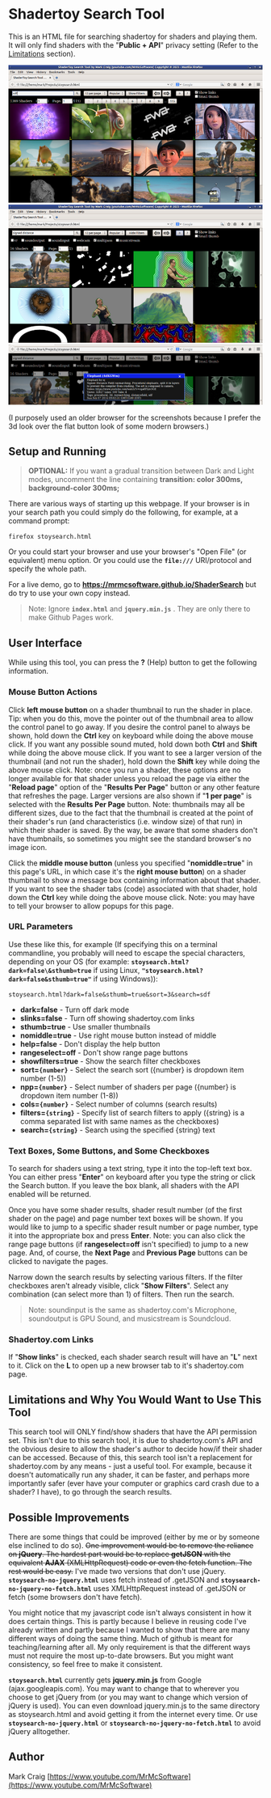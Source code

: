 Shadertoy Search Tool
=====================

This is an HTML file for searching shadertoy for shaders and playing them.
It will only find shaders with the "**Public + API**" privacy setting (Refer
to the [Limitations](#limitations) section).

<img src="screenshot.png"><br>
<img src="screenshot2.png"><br>
<img src="screenshot3.png">

(I purposely used an older browser for the screenshots because I prefer the 3d
look over the flat button look of some modern browsers.)

## Setup and Running

>**OPTIONAL:**  If you want a gradual transition between Dark and Light modes,
>uncomment the line containing **transition: color 300ms, background-color 300ms;**

There are various ways of starting up this webpage.  If your browser is in your
search path you could simply do the following, for example, at a command prompt:

    firefox stoysearch.html

Or you could start your browser and use your browser's "Open File" (or
equivalent) menu option.  Or you could use the **`file:///`** URI/protocol and
specify the whole path.

For a live demo, go to **https://mrmcsoftware.github.io/ShaderSearch** but do
try to use your own copy instead.

>Note: Ignore **`index.html`** and **`jquery.min.js`** .  They are only there
>to make Github Pages work.

## User Interface

While using this tool, you can press the **?** (Help) button to get the
following information.

### Mouse Button Actions

Click **left mouse button** on a shader thumbnail to run the shader in place.
Tip: when you do this, move the pointer out of the thumbnail area to allow the
control panel to go away.  If you desire the control panel to always be shown,
hold down the **Ctrl** key on keyboard while doing the above mouse click.  If
you want any possible sound muted, hold down both **Ctrl** and **Shift** while
doing the above mouse click.  If you want to see a larger version of the
thumbnail (and not run the shader), hold down the **Shift** key while doing the
above mouse click.  Note: once you run a shader, these options are no longer
available for that shader unless you reload the page via either the
"**Reload page**" option of the "**Results Per Page**" button or any other
feature that refreshes the page.  Larger versions are also shown if
"**1 per page**" is selected with the **Results Per Page** button.  Note:
thumbnails may all be different sizes, due to the fact that the thumbnail is
created at the point of their shader's run (and characteristics (i.e. window
size) of that run) in which their shader is saved.  By the way, be aware that
some shaders don't have thumbnails, so sometimes you might see the standard
browser's no image icon.

Click the **middle mouse button** (unless you specified "**nomiddle=true**" in
this page's URL, in which case it's the **right mouse button**) on a shader
thumbnail to show a message box containing information about that shader.  If
you want to see the shader tabs (code) associated with that shader, hold down
the **Ctrl** key while doing the above mouse click.  Note: you may have to tell
your browser to allow popups for this page.

### URL Parameters

Use these like this, for example (If specifying this on a terminal commandline,
you probably will need to escape the special characters, depending on your OS
(for example: **`stoysearch.html?dark=false\&sthumb=true`** if using Linux,
**`"stoysearch.html?dark=false&sthumb=true"`** if using Windows)):

    stoysearch.html?dark=false&sthumb=true&sort=3&search=sdf

  - **dark=false** - Turn off dark mode
  - **slinks=false** - Turn off showing shadertoy.com links
  - **sthumb=true** - Use smaller thumbnails
  - **nomiddle=true** - Use right mouse button instead of middle
  - **help=false** - Don't display the help button
  - **rangeselect=off** - Don't show range page buttons
  - **showfilters=true** - Show the search filter checkboxes
  - **sort=`{number}`** - Select the search sort ({number} is dropdown item number (1-5))
  - **npp=`{number}`** - Select number of shaders per page ({number} is dropdown item number (1-8))
  - **cols=`{number}`** - Select number of columns (search results)
  - **filters=`{string}`** - Specify list of search filters to apply ({string} is a comma separated list with same names as the checkboxes)
  - **search=`{string}`** - Search using the specified {string} text

### Text Boxes, Some Buttons, and Some Checkboxes

To search for shaders using a text string, type it into the top-left text box.
You can either press "**Enter**" on keyboard after you type the string or click
the Search button.  If you leave the box blank, all shaders with the API
enabled will be returned.

Once you have some shader results, shader result number (of the first shader on
the page) and page number text boxes will be shown.  If you would like to jump
to a specific shader result number or page number, type it into the appropriate
box and press **Enter**.  Note: you can also click the range page buttons (if
**rangeselect=off** isn't specified) to jump to a new page.  And, of course,
the **Next Page** and **Previous Page** buttons can be clicked to navigate the
pages.

Narrow down the search results by selecting various filters.  If the filter
checkboxes aren't already visible, click "**Show Filters**".  Select any
combination (can select more than 1) of filters.  Then run the search.
>Note: soundinput is the same as shadertoy.com's Microphone, soundoutput is GPU
>Sound, and musicstream is Soundcloud.

### Shadertoy.com Links

If "**Show links**" is checked, each shader search result will have an "**L**"
next to it.  Click on the **L** to open up a new browser tab to it's
shadertoy.com page.

## Limitations and Why You Would Want to Use This Tool<a name="limitations"></a>

This search tool will ONLY find/show shaders that have the API permission set.
This isn't due to this search tool, it is due to shadertoy.com's API and the
obvious desire to allow the shader's author to decide how/if their shader can
be accessed.  Because of this, this search tool isn't a replacement for
shadertoy.com by any means - just a useful tool.  For example, because it
doesn't automatically run any shader, it can be faster, and perhaps more
importantly safer (ever have your computer or graphics card crash due to a
shader?  I have), to go through the search results.

## Possible Improvements

There are some things that could be improved (either by me or by someone else
inclined to do so).  ~~One improvement would be to remove the reliance on
**jQuery**.  The hardest part would be to replace **getJSON** with the
equivalent **AJAX** (XMLHttpRequest) code or even the fetch function.  The rest
would be easy.~~  I've made two versions that don't use jQuery.
**`stoysearch-no-jquery.html`** uses fetch instead of .getJSON and
**`stoysearch-no-jquery-no-fetch.html`** uses XMLHttpRequest instead of .getJSON
or fetch (some browsers don't have fetch).

You might notice that my javascript code isn't always consistent in how it does
certain things.  This is partly because I believe in reusing code I've already
written and partly because I wanted to show that there are many different ways
of doing the same thing.  Much of github is meant for teaching/learning after
all.  My only requirement is that the different ways must not require the most
up-to-date browsers.  But you might want consistency, so feel free to make it
consistent.

**`stoysearch.html`** currently gets **jquery.min.js** from Google (ajax.googleapis.com).
You may want to change that to wherever you choose to get jQuery from (or you
may want to change which version of jQuery is used).  You can even download
jquery.min.js to the same directory as stoysearch.html and avoid getting it
from the internet every time.  Or use **`stoysearch-no-jquery.html`** or
**`stoysearch-no-jquery-no-fetch.html`** to avoid jQuery alltogether.

## Author

Mark Craig
[https://www.youtube.com/MrMcSoftware](https://www.youtube.com/MrMcSoftware)
